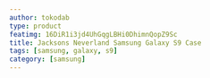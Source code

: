 ```yaml
---
author: tokodab
type: product
featimg: 16DiR1i3jd4UhGqgLBHi0DhimnQopZ9Sc
title: Jacksons Neverland Samsung Galaxy S9 Case
tags: [samsung, galaxy, s9]
category: [samsung]
---
```

